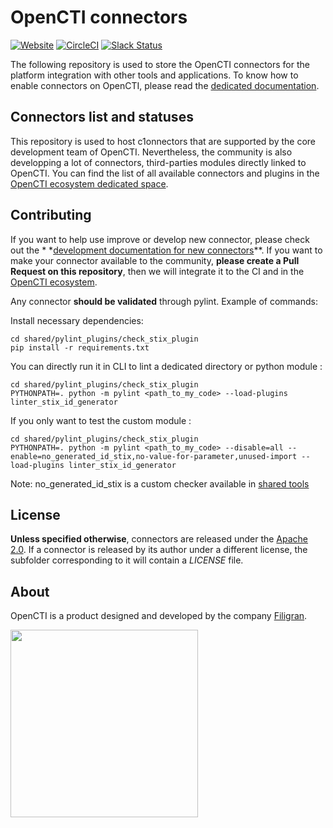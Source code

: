 # OpenCTI connectors

[![Website](https://img.shields.io/badge/website-opencti.io-blue.svg)](https://opencti.io)
[![CircleCI](https://circleci.com/gh/OpenCTI-Platform/connectors.svg?style=shield)](https://circleci.com/gh/OpenCTI-Platform/connectors/tree/master)
[![Slack Status](https://img.shields.io/badge/slack-3K%2B%20members-4A154B)](https://community.filigran.io)

The following repository is used to store the OpenCTI connectors for the platform integration with other tools and
applications. To know how to enable connectors on OpenCTI, please read
the [dedicated documentation](https://docs.opencti.io/latest/deployment/connectors).

## Connectors list and statuses

This repository is used to host c1onnectors that are supported by the core development team of OpenCTI. Nevertheless, the
community is also developping a lot of connectors, third-parties modules directly linked to OpenCTI. You can find the
list of all available connectors and plugins in
the [OpenCTI ecosystem dedicated space](https://filigran.notion.site/OpenCTI-Ecosystem-868329e9fb734fca89692b2ed6087e76).

## Contributing

If you want to help use improve or develop new connector, please check out the *
*[development documentation for new connectors](https://docs.opencti.io/latest/development/connectors)**. If you want to
make your connector available to the community, **please create a Pull Request on this repository**, then we will
integrate it to the CI and in
the [OpenCTI ecosystem](https://filigran.notion.site/OpenCTI-Ecosystem-868329e9fb734fca89692b2ed6087e76).

Any connector **should be validated** through pylint. Example of commands:

Install necessary dependencies:

```shell
cd shared/pylint_plugins/check_stix_plugin
pip install -r requirements.txt
```

You can directly run it in CLI to lint a dedicated directory or python module :

```shell
cd shared/pylint_plugins/check_stix_plugin
PYTHONPATH=. python -m pylint <path_to_my_code> --load-plugins linter_stix_id_generator
```

If you only want to test the custom module :

```shell
cd shared/pylint_plugins/check_stix_plugin
PYTHONPATH=. python -m pylint <path_to_my_code> --disable=all --enable=no_generated_id_stix,no-value-for-parameter,unused-import --load-plugins linter_stix_id_generator
```

Note: no_generated_id_stix is a custom checker available in [shared tools](./shared/README.md)

## License

**Unless specified otherwise**, connectors are released under
the [Apache 2.0](https://github.com/OpenCTI-Platform/connectors/blob/master/LICENSE). If a connector is released by its
author under a different license, the subfolder corresponding to it will contain a *LICENSE* file.

## About

OpenCTI is a product designed and developed by the company [Filigran](https://filigran.io).

<a href="https://filigran.io" alt="Filigran"><img src="https://github.com/OpenCTI-Platform/opencti/raw/master/.github/img/logo_filigran.png" width="300" /></a>
